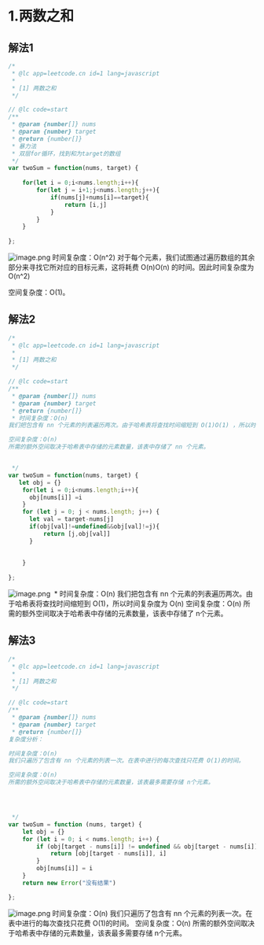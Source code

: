 # 1.两数之和

## 解法1


```javascript
/*
 * @lc app=leetcode.cn id=1 lang=javascript
 *
 * [1] 两数之和
 */

// @lc code=start
/**
 * @param {number[]} nums
 * @param {number} target
 * @return {number[]}
 * 暴力法
 * 双层for循环，找到和为target的数组
 */
var twoSum = function(nums, target) {
   
    for(let i = 0;i<nums.length;i++){
        for(let j = i+1;j<nums.length;j++){
            if(nums[j]+nums[i]==target){
                return [i,j]
            }
        }
    }
    
};
```
![image.png](https://cdn.nlark.com/yuque/0/2020/png/264916/1585664467135-512b64fa-9dfe-4602-a61d-cbafaa380629.png#align=left&display=inline&height=179&name=image.png&originHeight=179&originWidth=541&size=12767&status=done&style=none&width=541)
时间复杂度：O(n^2)
对于每个元素，我们试图通过遍历数组的其余部分来寻找它所对应的目标元素，这将耗费 O(n)O(n) 的时间。因此时间复杂度为 O(n^2)


空间复杂度：O(1)。


## 解法2


```javascript
/*
 * @lc app=leetcode.cn id=1 lang=javascript
 *
 * [1] 两数之和
 */

// @lc code=start
/**
 * @param {number[]} nums
 * @param {number} target
 * @return {number[]}
 * 时间复杂度：O(n)
我们把包含有 nn 个元素的列表遍历两次。由于哈希表将查找时间缩短到 O(1)O(1) ，所以时间复杂度为 O(n)

空间复杂度：O(n)
所需的额外空间取决于哈希表中存储的元素数量，该表中存储了 nn 个元素。


 */
var twoSum = function(nums, target) {
   let obj = {}
    for(let i = 0;i<nums.length;i++){
      obj[nums[i]] =i
    }
    for (let j = 0; j < nums.length; j++) {
      let val = target-nums[j]
      if(obj[val]!=undefined&&obj[val]!=j){
          return [j,obj[val]]
      }
        
        
    }
    
};
```
![image.png](https://cdn.nlark.com/yuque/0/2020/png/264916/1585664969527-67ce5ff3-d40b-448e-993c-8e7e8d173d14.png#align=left&display=inline&height=174&name=image.png&originHeight=174&originWidth=601&size=12818&status=done&style=none&width=601)
 * 时间复杂度：O(n)
我们把包含有 nn 个元素的列表遍历两次。由于哈希表将查找时间缩短到 O(1)，所以时间复杂度为 O(n)
空间复杂度：O(n)
所需的额外空间取决于哈希表中存储的元素数量，该表中存储了 n个元素。


## 解法3


```javascript
/*
 * @lc app=leetcode.cn id=1 lang=javascript
 *
 * [1] 两数之和
 */

// @lc code=start
/**
 * @param {number[]} nums
 * @param {number} target
 * @return {number[]}
复杂度分析：

时间复杂度：O(n)
我们只遍历了包含有 nn 个元素的列表一次。在表中进行的每次查找只花费 O(1)的时间。

空间复杂度：O(n)
所需的额外空间取决于哈希表中存储的元素数量，该表最多需要存储 n个元素。




 */
var twoSum = function (nums, target) {
    let obj = {}
    for (let i = 0; i < nums.length; i++) {
        if (obj[target - nums[i]] != undefined && obj[target - nums[i]] != i) {
            return [obj[target - nums[i]], i]
        }
        obj[nums[i]] = i
    }
    return new Error("没有结果")

};
```
![image.png](https://cdn.nlark.com/yuque/0/2020/png/264916/1585666062282-c65bde1d-e8b8-4250-b1bd-aeda5063a373.png#align=left&display=inline&height=246&name=image.png&originHeight=246&originWidth=547&size=14004&status=done&style=none&width=547)
时间复杂度：O(n)
我们只遍历了包含有 nn 个元素的列表一次。在表中进行的每次查找只花费 O(1)的时间。
空间复杂度：O(n)
所需的额外空间取决于哈希表中存储的元素数量，该表最多需要存储 n个元素。
